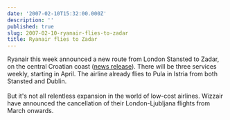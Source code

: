 ```yaml
---
date: '2007-02-10T15:32:00.000Z'
description: ''
published: true
slug: 2007-02-10-ryanair-flies-to-zadar
title: Ryanair flies to Zadar
---
```


Ryanair this week announced a new route from London Stansted to Zadar, on the central Croatian coast (<a href="http://www.ryanair.com/site/EN/news.php?yr=07&amp;month=feb&amp;story=rte-en-060207">news release</a>). There will be three services weekly, starting in April. The airline already flies to Pula in Istria from both Stansted and Dublin.<br /><br />But it's not all relentless expansion in the world of low-cost airlines. Wizzair have announced the cancellation of their London-Ljubljana flights from March onwards.